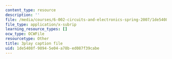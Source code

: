 ```yaml
---
content_type: resource
description: ''
file: /media/courses/6-002-circuits-and-electronics-spring-2007/1de5408f98945e04a78bed087f39cabe_Nijya-QJ45Y.vtt
file_type: application/x-subrip
learning_resource_types: []
ocw_type: OCWFile
resourcetype: Other
title: 3play caption file
uid: 1de5408f-9894-5e04-a78b-ed087f39cabe
---
```


